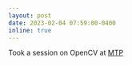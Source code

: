 ```yaml
---
layout: post
date: 2023-02-04 07:59:00-0400
inline: true
---
```


Took a session on OpenCV at [MTP](https://blogs.iiit.ac.in/monthly_news/master-trainer-program/)
